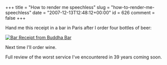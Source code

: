 +++
title = "How to render me speechless"
slug = "how-to-render-me-speechless"
date = "2007-12-13T12:48:12+00:00"
id = 626
comment = false
+++

Hand me this receipt in a bar in Paris after I order four bottles of beer:

[![Bar Receipt from Buddha Bar](/images/flickr/2024_download/2107958847_edd78112cd.jpg)](http://www.flickr.com/photos/bandon1/2107958847/ "Bar Receipt from Buddha Bar by bandon1, on Flickr")

Next time I'll order wine.

Full review of the worst service I've encountered in 39 years coming soon.

